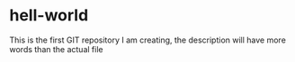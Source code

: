 # hell-world
This is the first GIT repository I am creating, the description will have more words than the actual file

